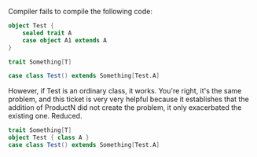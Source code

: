 Compiler fails to compile the following code:
```scala
object Test {
	sealed trait A
	case object A1 extends A
}

trait Something[T]

case class Test() extends Something[Test.A]
```
However, if Test is an ordinary class, it works.
You're right, it's the same problem, and this ticket is very very helpful because it establishes that the addition of ProductN did not create the problem, it only exacerbated the existing one.
Reduced.
```scala
trait Something[T]
object Test { class A }
case class Test() extends Something[Test.A]
```
